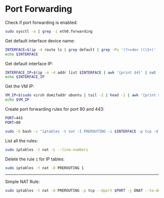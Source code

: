 # Port Forwarding


Check if port forwarding is enabled:
```bash
sudo sysctl -a | grep -i eth0.forwarding
```

Get default interface device name:
```bash
INTERFACE=$(ip -4 route ls | grep default | grep -Po '(?<=dev )(\S+)' | head -1)
echo $INTERFACE
```

Get default interface IP:
```bash
INTERFACE_IP=$(ip -o -4 addr list $INTERFACE | awk '{print $4}' | cut -d'/' -f1)
echo $INTERFACE_IP
```

Get the VM IP:
```bash
VM_IP=$(sudo virsh domifaddr ubuntu | tail -2 | head -1 | awk '{print $4}' | cut -d'/' -f1)
echo $VM_IP
```

Create port forwarding rules for port 80 and 443:
```bash
PORT=443
PORT=80

sudo -E bash -c "iptables -t nat -I PREROUTING -i $INTERFACE -p tcp -d $INTERFACE_IP --dport $PORT -j DNAT --to-destination $VM_IP:$PORT -m comment --comment nginx"
```

List all the rules:
```bash
sudo iptables -t nat -L --line-numbers
```

Delete the rule `1` for IP tables:
```bash
sudo iptables -t nat -D PREROUTING 1
```

---


Simple NAT Rule:
```bash
sudo iptables -t nat -A PREROUTING -p tcp --dport $PORT -j DNAT --to-destination $VM_IP:$PORT
```

